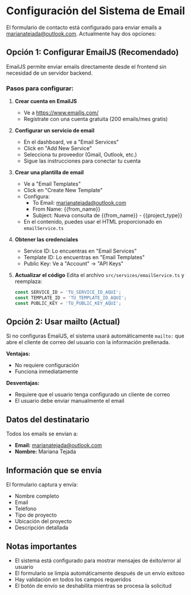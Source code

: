 # Configuración del Sistema de Email

El formulario de contacto está configurado para enviar emails a marianatejada@outlook.com. Actualmente hay dos opciones:

## Opción 1: Configurar EmailJS (Recomendado)

EmailJS permite enviar emails directamente desde el frontend sin necesidad de un servidor backend.

### Pasos para configurar:

1. **Crear cuenta en EmailJS**
   - Ve a https://www.emailjs.com/
   - Regístrate con una cuenta gratuita (200 emails/mes gratis)

2. **Configurar un servicio de email**
   - En el dashboard, ve a "Email Services"
   - Click en "Add New Service"
   - Selecciona tu proveedor (Gmail, Outlook, etc.)
   - Sigue las instrucciones para conectar tu cuenta

3. **Crear una plantilla de email**
   - Ve a "Email Templates"
   - Click en "Create New Template"
   - Configura:
     - To Email: marianatejada@outlook.com
     - From Name: {{from_name}}
     - Subject: Nueva consulta de {{from_name}} - {{project_type}}
   - En el contenido, puedes usar el HTML proporcionado en `emailService.ts`

4. **Obtener las credenciales**
   - Service ID: Lo encuentras en "Email Services"
   - Template ID: Lo encuentras en "Email Templates"
   - Public Key: Ve a "Account" → "API Keys"

5. **Actualizar el código**
   Edita el archivo `src/services/emailService.ts` y reemplaza:
   ```typescript
   const SERVICE_ID = 'TU_SERVICE_ID_AQUI';
   const TEMPLATE_ID = 'TU_TEMPLATE_ID_AQUI';
   const PUBLIC_KEY = 'TU_PUBLIC_KEY_AQUI';
   ```

## Opción 2: Usar mailto (Actual)

Si no configuras EmailJS, el sistema usará automáticamente `mailto:` que abre el cliente de correo del usuario con la información prellenada.

**Ventajas:**
- No requiere configuración
- Funciona inmediatamente

**Desventajas:**
- Requiere que el usuario tenga configurado un cliente de correo
- El usuario debe enviar manualmente el email

## Datos del destinatario

Todos los emails se envían a:
- **Email:** marianatejada@outlook.com
- **Nombre:** Mariana Tejada

## Información que se envía

El formulario captura y envía:
- Nombre completo
- Email
- Teléfono
- Tipo de proyecto
- Ubicación del proyecto
- Descripción detallada

## Notas importantes

- El sistema está configurado para mostrar mensajes de éxito/error al usuario
- El formulario se limpia automáticamente después de un envío exitoso
- Hay validación en todos los campos requeridos
- El botón de envío se deshabilita mientras se procesa la solicitud